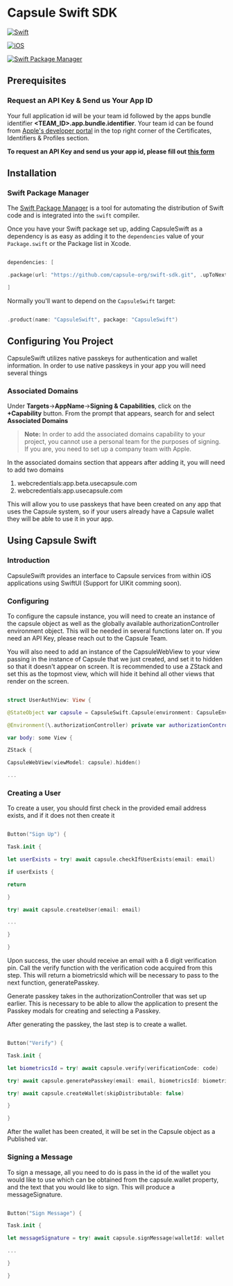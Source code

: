 
# Capsule Swift SDK

  

[![Swift](https://img.shields.io/badge/Swift-5.7+-orange?style=flat-square)](https://img.shields.io/badge/Swift-5.7+-Orange?style=flat-square)

[![iOS](https://img.shields.io/badge/iOS-16.4+-yellowgreen?style=flat-square)](https://img.shields.io/badge/iOS-16.4+-Green?style=flat-square)

[![Swift Package Manager](https://img.shields.io/badge/Swift_Package_Manager-compatible-orange?style=flat-square)](https://img.shields.io/badge/Swift_Package_Manager-compatible-orange?style=flat-square)

  
  ## Prerequisites
  ### Request an API Key & Send us Your App ID
Your full application id will be your team id followed by the apps bundle identifier **<TEAM_ID>.app.bundle.identifier**. Your team id can be found from [Apple's developer portal](https://developer.apple.com/account/resources/certificates/list) in the top right corner of the Certificates, Identifiers & Profiles section.

**To request an API Key and send us your app id, please fill out [this form](https://usecapsule.com/api)**

## Installation

  

### Swift Package Manager

  

The [Swift Package Manager](https://swift.org/package-manager/) is a tool for automating the distribution of Swift code and is integrated into the `swift` compiler.

  

Once you have your Swift package set up, adding CapsuleSwift as a dependency is as easy as adding it to the `dependencies` value of your `Package.swift` or the Package list in Xcode.

  

```swift

dependencies: [

.package(url: "https://github.com/capsule-org/swift-sdk.git", .upToNextMajor(from: "0.0.1"))

]

```

  

Normally you'll want to depend on the `CapsuleSwift` target:

  

```swift

.product(name: "CapsuleSwift", package: "CapsuleSwift")

```

  

## Configuring You Project

  

CapsuleSwift utilizes native passkeys for authentication and wallet information. In order to use native passkeys in your app you will need several things

  

### Associated Domains



Under **Targets**->**AppName**->**Signing & Capabilities**, click on the **+Capability** button. From the prompt that appears, search for and select **Associated Domains**

> **Note:** In order to add the associated domains capability to your project, you cannot use a personal team for the purposes of signing. If you are, you need to set up a company team with Apple.

In the associated domains section that appears after adding it, you will need to add two domains

1. webcredentials:app.beta.usecapsule.com
2. webcredentials:app.usecapsule.com

This will allow you to use passkeys that have been created on any app that uses the Capsule system, so if your users already have a Capsule wallet they will be able to use it in your app.  


## Using Capsule Swift

  

### Introduction

  

CapsuleSwift provides an interface to Capsule services from within iOS applications using SwiftUI (Support for UIKit comming soon).

  

### Configuring

  

To configure the capsule instance, you will need to create an instance of the capsule object as well as the globally available authorizationController environment object. This will be needed in several functions later on. If you need an API Key, please reach out to the Capsule Team.

  

You will also need to add an instance of the CapsuleWebView to your view passing in the instance of Capsule that we just created, and set it to hidden so that it doesn't appear on screen. It is recommended to use a ZStack and set this as the topmost view, which will hide it behind all other views that render on the screen.

  

```swift

struct UserAuthView: View {

@StateObject var capsule = CapsuleSwift.Capsule(environment: CapsuleEnvironment.beta(jsBridgeUrl: nil), apiKey: "<YOUR_API_KEY>")

@Environment(\.authorizationController) private var authorizationController

var body: some View {

ZStack {

CapsuleWebView(viewModel: capsule).hidden()

...

```

  

### Creating a User

  

To create a user, you should first check in the provided email address exists, and if it does not then create it

  

```swift

Button("Sign Up") {

Task.init {

let userExists = try! await capsule.checkIfUserExists(email: email)

if userExists {

return

}

try! await capsule.createUser(email: email)

...

}

}

```

  

Upon success, the user should receive an email with a 6 digit verification pin. Call the verify function with the verification code acquired from this step. This will return a biometricsId which will be necessary to pass to the next function, generatePasskey.

  

Generate passkey takes in the authorizationController that was set up earlier. This is necessary to be able to allow the application to present the Passkey modals for creating and selecting a Passkey.

  

After generating the passkey, the last step is to create a wallet.

  

```swift

Button("Verify") {

Task.init {

let biometricsId = try! await capsule.verify(verificationCode: code)

try! await capsule.generatePasskey(email: email, biometricsId: biometricsId, authorizationController: authorizationController)

try! await capsule.createWallet(skipDistributable: false)

}

}

```

  

After the wallet has been created, it will be set in the Capsule object as a Published var.

  

### Signing a Message

  

To sign a message, all you need to do is pass in the id of the wallet you would like to use which can be obtained from the capsule.wallet property, and the text that you would like to sign. This will produce a messageSignature.

  

```swift

Button("Sign Message") {

Task.init {

let messageSignature = try! await capsule.signMessage(walletId: wallet.id, message: "Some message to sign")

...

}

}

```
